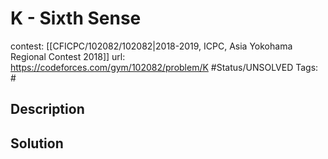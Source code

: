 # K - Sixth Sense

contest: [[CFICPC/102082/102082|2018-2019, ICPC, Asia Yokohama Regional Contest 2018]]
url: https://codeforces.com/gym/102082/problem/K
#Status/UNSOLVED
Tags: #

## Description

## Solution

